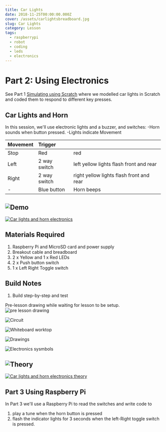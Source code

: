 ```yaml
---
title: Car Lights
date: 2018-11-25T00:00:00.000Z
cover: /assets/carlightsbreadboard.jpg
slug: Car Lights
category: Lesson
tags:
  - raspberrypi
  - robot
  - coding
  - leds
  - electronics
---
```



# Part 2: Using Electronics
See Part 1 [Simulating using Scratch](/car-lights-scratch) where we modelled car lights in Scratch and coded them to respond to different key presses.


## Car Lights and Horn
In this session, we'll use electronic lights and a buzzer, and switches:
-Horn sounds when button pressed.
-Lights indicate Movement


| Movement      | Trigger        |     |
|:------------- |:-------------| :-----|
| Stop          | Red            | red | 
| Left          | 2 way switch  | left yellow lights flash front and rear |
| Right         | 2 way switch  | right yellow lights flash front and rear |
| -             | Blue button    | Horn beeps |



## ![Demo ](/assets/youtube.png)

[![Car lights and horn electronics](https://img.youtube.com/vi/gXLyQUFMQ9g/0.jpg)](https://www.youtube.com/watch?v=gXLyQUFMQ9g)        


## Materials Required

1. Raspberry Pi and MicroSD card and power supply
2. Breakout cable and breadboard
3. 2 x Yellow and 1 x Red LEDs 
4. 2 x Push button switch
4. 1 x Left Right Toggle switch
   
## Build Notes
1. Build step-by-step and test

Pre-lesson drawing while waiting for lesson to be setup.
![pre lesson drawing](/assets/Carlights_DoraSantawarmup.jpg)

![Circuit](/assets/carlightsbreadboard.jpg)

![Whiteboard worktop](/assets/carlightswhiteboard.jpg)

![Drawings](/assets/carlightsdrawings.jpg)

![Electronics sysmbols](/assets/carlightssymbols.jpg)



## ![Theory ](/assets/youtube.png)
[![Car lights and horn electronics theory](https://img.youtube.com/vi/od-3b_V7kIA/0.jpg)](https://www.youtube.com/watch?v=od-3b_V7kIA)    




## Part 3 Using Raspberry Pi
In Part 3 we'll use a Raspberry Pi to read the switches and write code to
1. play a tune when the horn button is pressed
2. flash the indicator lights for 3 seconds when the left-Right toggle switch is pressed.

